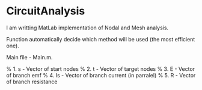 # CircuitAnalysis

I am writting MatLab implementation of Nodal and Mesh analysis.

Function automatically decide which method will be used (the most efficient one).

Main file - Main.m.

% 1. s  - Vector of start nodes
% 2. t  - Vector of target nodes
% 3. E  - Vector of branch emf
% 4. Is - Vector of branch current (in parralel)
% 5. R  - Vector of branch resistance
